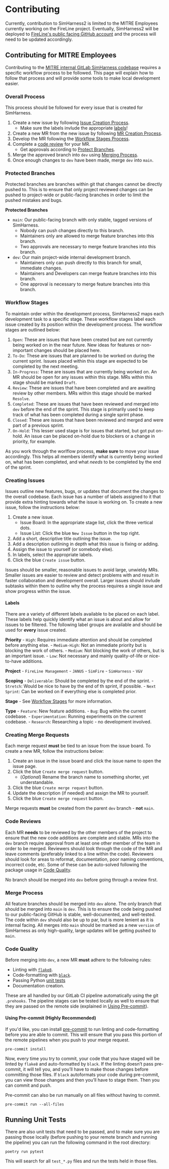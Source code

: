 # Contributing

Currently, contribution to SimHarness2 is limited to the MITRE Employees currently 
working on the FireLine project. Eventually, SimHarness2 will be deployed to [FireLine's 
public facing GitHub account](https://github.com/mitrefireline) and the process will 
need to be updated accordingly.


## Contributing for MITRE Employees

Contributing to the [MITRE internal GitLab SimHarness codebase](https://gitlab.mitre.org/fireline/reinforcementlearning/simharness2) 
requires a specific workflow process to be followed. This page will explain how to 
follow that process and will provide some tools to make local development easier.

### Overall Process

This process should be followed for every issue that is created for SimHarness.

1. Create a new issue by following [Issue Creation Process](#creating-issues).
    - Make sure the labels invlude the appropriate [labels](#labels)!
2. Create a new MR from the new issue by following [MR Creation Process](#creating-merge-requests).
3. Develop the MR following the [Workflow Stages Process](#workflow-stages).
4. Complete a [code review](#code-reviews) for your MR.
    - Get approvals according to [Protect Branches](#protected-branches).
5. Merge the approved branch into `dev` using [Merging Process](#merge-process).
6. Once enough changes to `dev` have been made, merge `dev` into `main`.

### Protected Branches

Protected branches are branches within git that changes cannot be directly pushed to.
This is to ensure that only project reviewed changes can be pushed to project-wide or
public-facing branches in order to limit the pushed mistakes and bugs.

**Protected Branches**
- `main`: Our public-facing branch with only stable, tagged versions of SimHarness.
    - Nobody can push changes directly to this branch.
    - Maintainers only are allowed to merge feature branches into this branch.
    - Two approvals are necessary to merge feature branches into this branch.
- `dev`: Our main project-wide internal development branch.
    - Maintainers only can push directly to this branch for small, immediate changes.
    - Maintainers and Developers can merge feature branches into this branch.
    - One approval is necessary to merge feature branches into this branch.

### Workflow Stages

To maintain order within the development process, SimHarness2 maps each development task
to a specific stage. These workflow stages label each issue created by its position
within the development process. The workflow stages are outlined below:

1. `Open`: These are issues that have been created but are not currently being worked on
in the near future. New ideas for features or non-important changes should be placed
here.
2. `To-Do`: These are issues that are planned to be worked on during the current sprint.
Issues placed within this stage are expected to be completed by the next meeting.
3. `In-Progress`: These are issues that are currently being worked on. An MR should be
open for any issues within this stage. MRs within this stage should be marked `Draft`.
4. `Review`: These are issues that have been completed and are awaiting review by other
members. MRs within this stage should be marked `Resolve`.
5. `Completed`: These are issues that have been reviewed and merged into `dev` before
the end of the sprint. This stage is primarily used to keep track of what has been
completed during a single sprint phase.
6. `Closed`: These are issues that have been reviewed and merged and were part of a
previous sprint.
7. `On-Hold`: This lesser used stage is for issues that started, but got put on-hold. An
issue can be placed on-hold due to blockers or a change in priority, for example.

As you work through the worlflow process, **make sure** to move your issue accordingly.
This helps all members identify what is currently being worked on, what has been
completed, and what _needs_ to be completed by the end of the sprint.

### Creating Issues

Issues outline new features, bugs, or updates that document the changes to the overall
codebase. Each issue has a number of labels assigned to it that provide extra hinting
towards what the issue is working on. To create a new issue, follow the instructions
below:

1. Create a new issue.
    - Issue Board: In the appropriate stage list, click the three vertical dots.
    - Issue List: Click the blue `New Issue` button in the top right.
2. Add a short, descriptive title outlining the issue.
3. Add a description outlining in depth what this issue is fixing or adding.
4. Assign the issue to yourself (or somebody else).
5. In labels, select the appropriate labels.
6. Click the blue `Create issue` button.

Issues should be smaller, reasonable issues to avoid large, unwieldy MRs. Smaller issues
are easier to review and detect problems with and result in faster collaboration and 
development overall. Larger issues should invlude subtasks within them to outline
why the process requires a single issue and show progress within the issue.

#### Labels

There are a variety of different labels available to be placed on each label. These
labels help quickly identify what an issue is about and allow for issues to be filtered.
The following label groups are available and should be used for **every** issue created.

**Priority**
    - `High`: Requires immediate attention and should be completed before anything else.
    - `Medium-High`: Not an immediate priority but is blocking the work of others.
    - `Medium`: Not blocking the work of others, but is an important issue.
    - `Low`: Not necessary and mainly quality-of-life or nice-to-have additions.

**Project**
    - `FireLine Management`
    - `JANUS`
    - `SimFire`
    - `SimHarness`
    - `V&V`

**Scoping**
    - `Deliverable`: Should be completed by the end of the sprint.
    - `Stretch`: Would be nice to have by the end of th sprint, if possible.
    - `Next Sprint`: Can be worked on if everything else is completed prior.

**Stage**
    - See [Workflow Stages](#workflow-stages) for more information.

**Type**
    - `Feature`: New feature additions.
    - `Bug`: Bug within the current codebase.
    - `Experimentation`: Running experiments on the current codebase.
    - `Research`: Researching a topic - no development involved.

### Creating Merge Requests

Each merge request **must** be tied to an issue from the issue board. To create a new 
MR, follow the instructions below:

1. Create an issue in the issue board and click the issue name to open the issue page.
2. Click the blue `Create merge request` button.
    - (_Optional_) Rename the branch name to something shorter, yet understandable.
3. Click the blue `Create merge request` button.
4. Update the description (if needed) and assign the MR to yourself.
5. Click the blue `Create merge request` button.

Merge requests **must** be created from the parent `dev` branch - **not** `main`.

### Code Reviews

Each MR **needs** to be reviewed by the other members of the project to ensure that the
new code additions are complete and stable. MRs into the `dev` branch require approval
from at least one other member of the team in order to be merged. Reviewers should
look through the code of the MR and leave comments (preferably linked to a line within 
the code). Reviewers should look for areas to reformat, documentation, poor naming
conventions, incorrect code, etc. Some of these can be auto-solved following the 
package usage in [Code Quality](#code-quality).

No branch should be merged into `dev` before going through a review first.

### Merge Process

All feature branches should be merged into `dev` alone. The only branch that should be
merged into `main` is `dev`. This is to ensure the code being pushed to our 
public-facing GitHub is stable, well-documented, and well-tested. The code within `dev`
should also be up to par, but is more lenient as it is internal facing. All merges into
`main` should be marked as a new `version` of SimHarness as only high-quality, large
updates will be getting pushed to `main`.

### Code Quality

Before merging into `dev`, a new MR **must** adhere to the following rules:

- Linting with [`flake8`](https://flake8.pycqa.org/en/latest/).
- Code-formatting with [`black`](https://github.com/psf/black).
- Passing Python [unit tests](#running-unit-tests)
- Documentation creation.

These are all handled by our GitLab CI pipeline automatically using the git `.prehooks`.
The pipeline stages can be tested locally as well to ensure that they are passed on the
remote side (explained in [Using Pre-commit](#using-pre-commit)).


#### Using Pre-commit (**Highly Recommended**)

If you'd like, you can install [pre-commit](https://pre-commit.com/) to run linting and 
code-formatting before you are able to commit. This will ensure that you pass this 
portion of the remote pipelines when you push to your merge request.

```shell
pre-commit install
```

Now, every time you try to commit, your code that you have staged will be linted by 
`flake8` and auto-formatted by `black`. If the linting doesn’t pass pre-commit, it will 
tell you, and you’ll have to make those changes before committing those files. If 
`black` autoformats your code during pre-commit, you can view those changes and then 
you’ll have to stage them. Then you can commit and push.

Pre-commit can also be run manually on all files without having to commit.

```shell
pre-commit run --all-files
```

## Running Unit Tests

There are also unit tests that need to be passed, and to make sure you are passing those
 locally (before pushing to your remote branch and running the pipeline) you can run the
  following command in the root directory:

```shell
poetry run pytest
```

This will search for all `test_*.py` files and run the tests held in those files.
